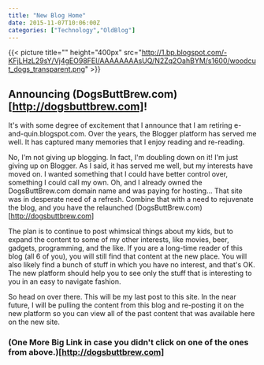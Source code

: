 ```yaml
---
title: "New Blog Home"
date: 2015-11-07T10:06:00Z
categories: ["Technology","OldBlog"]
---
```


{{< picture title="" height="400px" src="http://1.bp.blogspot.com/-KFjLHzL29sY/Vj4gEO98FEI/AAAAAAAAsUQ/N2Zq2OahBYM/s1600/woodcut_dogs_transparent.png" >}}

## Announcing (DogsButtBrew.com)[http://dogsbuttbrew.com]!

It's with some degree of excitement that I announce that I am retiring e-and-quin.blogspot.com. Over the years, the Blogger platform has served me well. It has captured many memories that I enjoy reading and re-reading.

No, I'm not giving up blogging. In fact, I'm doubling down on it! I'm just giving up on Blogger. As I said, it has served me well, but my interests have moved on. I wanted something that I could have better control over, something I could call my own. Oh, and I already owned the DogsButtBrew.com domain name and was paying for hosting... That site was in desperate need of a refresh. Combine that with a need to rejuvenate the blog, and you have the relaunched (DogsButtBrew.com)[http://dogsbuttbrew.com]

The plan is to continue to post whimsical things about my kids, but to expand the content to some of my other interests, like movies, beer, gadgets, programming, and the like. If you are a long-time reader of this blog (all 6 of you), you will still find that content at the new place. You will also likely find a bunch of stuff in which you have no interest, and that's OK. The new platform should help you to see only the stuff that is interesting to you in an easy to navigate fashion.

So head on over there. This will be my last post to this site. In the near future, I will be pulling the content from this blog and re-posting it on the new platform so you can view all of the past content that was available here on the new site.

### (One More Big Link in case you didn't click on one of the ones from above.)[http://dogsbuttbrew.com]
